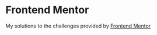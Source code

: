 # Frontend Mentor
My solutions to the challenges provided by [Frontend Mentor](https://frontendmentor.io)